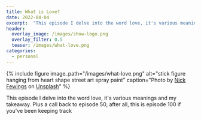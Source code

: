 ```yaml
---
title: What is Love?
date: 2022-04-04
excerpt:  "This episode I delve into the word love, it's various meanings and my takeaway"
header:
  overlay_image: /images/show-logo.png
  overlay_filter: 0.5
  teaser: /images/what-love.png
categories:
  - personal
---
```

<!--<iframe src='https://open.spotify.com/embed/episode/6z4QqAmW2GmX3bvt5kcpBm' width='80%' height='232' frameborder='0' allowtransparency='true' allow='encrypted-media'></iframe>-->

{% include figure image_path="/images/what-love.png" alt="stick figure hanging from heart shape street art spray paint" caption="Photo by <a href='https://unsplash.com/@jannerboy62?utm_source=unsplash&utm_medium=referral&utm_content=creditCopyText'>Nick Fewings</a> on <a href='https://unsplash.com/s/photos/what-is-love?utm_source=unsplash&utm_medium=referral&utm_content=creditCopyText'>Unsplash</a>" %}

This episode I delve into the word love, it's various meanings and my takeaway. Plus a call  back to episode 50, after all, this is episode 100 if you've been keeping track
